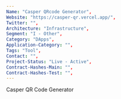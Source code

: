 ```yaml
--- 
Name: "Casper QRcode Generator", 
Website: "https://casper-qr.vercel.app/", 
Twitter: "", 
Architecture: "Infrastructure",
Segment: "I - Other",
Category: "DApps",
Application-Category: "",
Tags: "Tool",
Contact: "",
Project-Status: "Live - Active",
Contract-Hashes-Main: "",
Contract-Hashes-Test: "",
--- 
```

<!--lang:en--> 
Casper QR Code Generator
<!--lang:es--] 
Generador de código QR Casper
<!--lang:de--] 
Casper QR-Code-Generator
<!--lang:fr--] 
Générateur de code QR Casper
<!--lang:pl--] 
Generator kodów QR Casper
<!--lang:uk--] 
Генератор QR-коду Casper
[!--lang:*--> 
